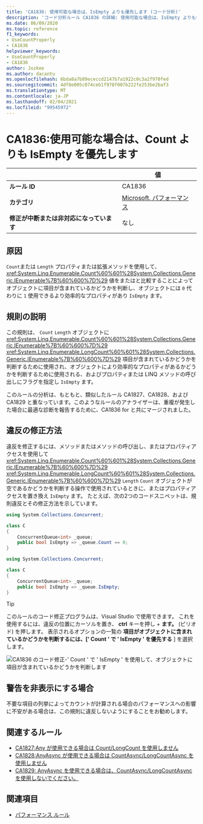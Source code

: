```yaml
---
title: 'CA1836: 使用可能な場合は、IsEmpty よりも優先します (コード分析)'
description: 'コード分析ルール CA1836 の詳細: 使用可能な場合は、IsEmpty よりも優先する'
ms.date: 06/09/2020
ms.topic: reference
f1_keywords:
- UseCountProperly
- CA1836
helpviewer_keywords:
- UseCountProperly
- CA1836
author: Jozkee
ms.author: dacantu
ms.openlocfilehash: 6bda8a7b89ececcd2147b7a1922c0c3a2f970fed
ms.sourcegitcommit: 4df8e005c074ceb1f978f007b222fe253be2baf3
ms.translationtype: MT
ms.contentlocale: ja-JP
ms.lasthandoff: 02/04/2021
ms.locfileid: "99545972"
---
```

# <a name="ca1836-prefer-isempty-over-count-when-available"></a>CA1836:使用可能な場合は、Count よりも IsEmpty を優先します

| | 値 |
|-|-|
| **ルール ID** |CA1836|
| **カテゴリ** |[Microsoft. パフォーマンス](performance-warnings.md)|
| **修正が中断または非対応になっています** |なし|

## <a name="cause"></a>原因

`Count`または `Length` プロパティまたは拡張メソッドを使用して、 <xref:System.Linq.Enumerable.Count%60%601%28System.Collections.Generic.IEnumerable%7B%60%600%7D%29> 値をまたはと比較することによってオブジェクトに項目が含まれているかどうかを判断し、オブジェクトには `0` 代わりに `1` 使用できるより効率的なプロパティがあり `IsEmpty` ます。

## <a name="rule-description"></a>規則の説明

この規則は、 `Count` `Length` オブジェクトに <xref:System.Linq.Enumerable.Count%60%601%28System.Collections.Generic.IEnumerable%7B%60%600%7D%29> <xref:System.Linq.Enumerable.LongCount%60%601%28System.Collections.Generic.IEnumerable%7B%60%600%7D%29> 項目が含まれているかどうかを判断するために使用され、オブジェクトにより効率的なプロパティがあるかどうかを判断するために使用される、およびプロパティまたは LINQ メソッドの呼び出しにフラグを指定し `IsEmpty` ます。

このルールの分析は、もともと、類似したルール CA1827、CA1828、および CA1829 と重なっています。このようなルールのアナライザーは、重複が発生した場合に最適な診断を報告するために、CA1836 for と共にマージされました。

## <a name="how-to-fix-violations"></a>違反の修正方法

違反を修正するには、メソッドまたはメソッドの呼び出し、またはプロパティアクセスを使用して <xref:System.Linq.Enumerable.Count%60%601%28System.Collections.Generic.IEnumerable%7B%60%600%7D%29> <xref:System.Linq.Enumerable.LongCount%60%601%28System.Collections.Generic.IEnumerable%7B%60%600%7D%29> `Length` `Count` オブジェクトが空であるかどうかを判断する操作で使用されているときに、またはプロパティアクセスを置き換え `IsEmpty` ます。 たとえば、次の2つのコードスニペットは、規則違反とその修正方法を示しています。

```csharp
using System.Collections.Concurrent;

class C
{
    ConcurrentQueue<int> _queue;
    public bool IsEmpty => _queue.Count == 0;
}
```

```csharp
using System.Collections.Concurrent;

class C
{
    ConcurrentQueue<int> _queue;
    public bool IsEmpty => _queue.IsEmpty;
}
```

> [!TIP]
> このルールのコード修正プログラムは、Visual Studio で使用できます。 これを使用するには、違反の位置にカーソルを置き、 **ctrl** キーを押し + **ます。** (ピリオド) を押します。 表示されるオプションの一覧の **項目がオブジェクトに含まれているかどうかを判断するには、[' Count ' で ' IsEmpty ' を優先する** ] を選択します。
>
> ![CA1836 のコード修正-' Count ' で ' IsEmpty ' を使用して、オブジェクトに項目が含まれているかどうかを判断します](media/ca1836-codefix.png)

## <a name="when-to-suppress-warnings"></a>警告を非表示にする場合

不要な項目の列挙によってカウントが計算される場合のパフォーマンスへの影響に不安がある場合は、この規則に違反しないようにすることをお勧めします。

## <a name="related-rules"></a>関連するルール

- [CA1827:Any が使用できる場合は Count/LongCount を使用しません](ca1827.md)
- [CA1828:AnyAsync が使用できる場合は CountAsync/LongCountAsync を使用しません](ca1828.md)
- [CA1829: AnyAsync を使用できる場合は、CountAsync/LongCountAsync を使用しないでください。](ca1828.md)

## <a name="see-also"></a>関連項目

- [パフォーマンス ルール](performance-warnings.md)
